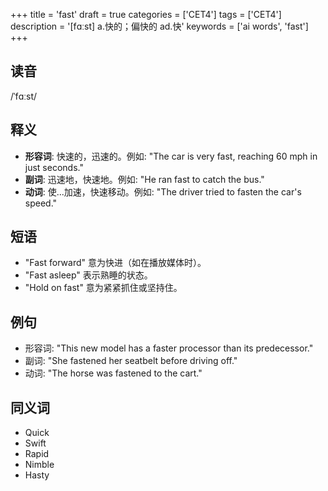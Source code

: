 +++
title = 'fast'
draft = true
categories = ['CET4']
tags = ['CET4']
description = '[fɑːst] a.快的；偏快的 ad.快'
keywords = ['ai words', 'fast']
+++

## 读音
/ˈfɑːst/

## 释义
- **形容词**: 快速的，迅速的。例如: "The car is very fast, reaching 60 mph in just seconds."
- **副词**: 迅速地，快速地。例如: "He ran fast to catch the bus."
- **动词**: 使...加速，快速移动。例如: "The driver tried to fasten the car's speed."

## 短语
- "Fast forward" 意为快进（如在播放媒体时）。
- "Fast asleep" 表示熟睡的状态。
- "Hold on fast" 意为紧紧抓住或坚持住。

## 例句
- 形容词: "This new model has a faster processor than its predecessor."
- 副词: "She fastened her seatbelt before driving off."
- 动词: "The horse was fastened to the cart."

## 同义词
- Quick
- Swift
- Rapid
- Nimble
- Hasty
